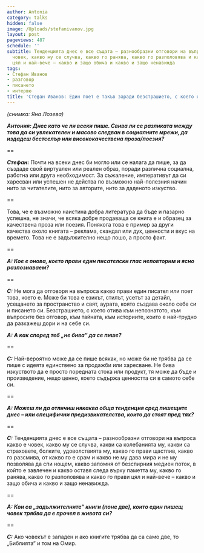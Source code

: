 ```yaml
---
author: Antonia
category: talks
hidden: false
image: /Uploads/stefanivanov.jpg
layout: post
pageviews: 487
schedule: ''
subtitle: Тенденцията днес е все същата – разнообразни отговори на въпроса какво е
  човек, какво му се случва, какво го ранява, какво го разполовява и какво го прави
  цял и най-вече – какво и защо обича и какво и защо ненавижда
tags:
- Стефан Иванов
- разговор
- писането
- интервю
title: 'Стефан Иванов: Един поет е такъв заради безстрашието, с което отива към непознатото'
---
```


_(снимка: Яна Лозева)_

**_Антония: Днес като че ли всеки пише. Свива ли се разликата между това да си увлекателен и масово следван в социалните мрежи, да издадеш бестселър или висококачествена проза/поезия?_**

\==

**_Стефан:_** Почти на всеки днес би могло или се налага да пише, за да създаде свой виртуален или реален образ, поради различна социална, работна или друга необходимост. За съжаление, императивът да си харесван или успешен не действа по възможно най-полезния начин нито за читателите, нито за авторите, нито за даденото изкуство. 

\==

Това, че е възможно наистина добра литература да бъде и пазарно успешна, не значи, че всяка добре продаваща се книга е и образец за качествена проза или поезия. Понякога това е пример за други качества около книгата – реклама, скандал или дух, ценности и вкус на времето. Това не е задължително нещо лошо, а просто факт.

\==

_**А: Кое е онова, което прави един писателски глас неповторим и ясно разпознаваем?**_

\==

_**С:**_ Не мога да отговоря на въпроса какво прави един писател или поет това, което е. Може би това е езикът, стилът, усетът за детайл, усещането за пространство и свят, аурата, която създава около себе си и писането си. Безстрашието, с което отива към непознатото, към въпросите без отговор, към тайната, към историите, които е най-трудно да разкажеш дори и на себе си. 

_**А: А как според теб „не бива“ да се пише?**_

\==

_**С:**_ Най-вероятно може да се пише всякак, но може би не трябва да се пише с идеята единствено за продажби или харесване. Не бива изкуството да е просто поредната стока или продукт, тя може да бъде и произведение, нещо ценно, което съдържа ценността си в самото себе си.

\==

_**А: Можеш ли да отличиш някаква обща тенденция сред пишещите днес – или специфични предизвикателства, които да стоят пред тях?**_

\==

_**С:**_ Тенденцията днес е все същата – разнообразни отговори на въпроса какво е човек, какво му се случва, какви са колебанията му, какви са страховете, болките, удоволствията му, какво го прави щастлив, какво го разсмива, от какво го е срам и какво не му дава мира и не му позволява да спи нощем, какво запомня от безспирния медиен поток, в който е завлечен и какво оставя следа върху паметта му, какво го ранява, какво го разполовява и какво го прави цял и най-вече – какво и защо обича и какво и защо ненавижда.

\==

_**А: Кои са „задължителните“ книги (поне две), които един пишещ човек трябва да е прочел в живота си?**_

\==

_**С:**_ Ако човекът е западен и ако книгите трябва да са само две, то „Библията“ и том на Омир.
